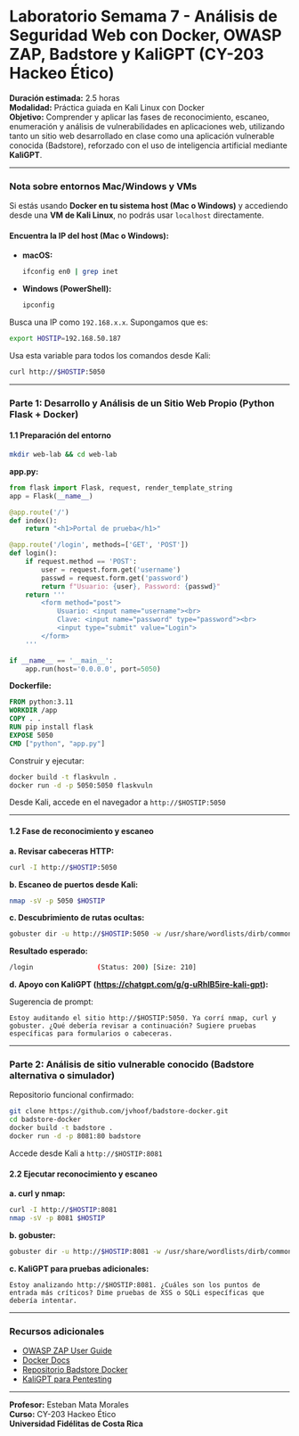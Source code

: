 # Laboratorio Semama 7 - Análisis de Seguridad Web con Docker, OWASP ZAP, Badstore y KaliGPT (CY-203 Hackeo Ético)

**Duración estimada:** 2.5 horas  
**Modalidad:** Práctica guiada en Kali Linux con Docker  
**Objetivo:** Comprender y aplicar las fases de reconocimiento, escaneo, enumeración y análisis de vulnerabilidades en aplicaciones web, utilizando tanto un sitio web desarrollado en clase como una aplicación vulnerable conocida (Badstore), reforzado con el uso de inteligencia artificial mediante **KaliGPT**.

---

### Nota sobre entornos Mac/Windows y VMs

Si estás usando **Docker en tu sistema host (Mac o Windows)** y accediendo desde una **VM de Kali Linux**, no podrás usar `localhost` directamente.

#### Encuentra la IP del host (Mac o Windows):
- **macOS:**
  ```bash
  ifconfig en0 | grep inet
  ```
- **Windows (PowerShell):**
  ```powershell
  ipconfig
  ```

Busca una IP como `192.168.x.x`. Supongamos que es:
```bash
export HOSTIP=192.168.50.187
```

Usa esta variable para todos los comandos desde Kali:
```bash
curl http://$HOSTIP:5050
```

---

### Parte 1: Desarrollo y Análisis de un Sitio Web Propio (Python Flask + Docker)

#### 1.1 Preparación del entorno

```bash
mkdir web-lab && cd web-lab
```

**app.py:**
```python
from flask import Flask, request, render_template_string
app = Flask(__name__)

@app.route('/')
def index():
    return "<h1>Portal de prueba</h1>"

@app.route('/login', methods=['GET', 'POST'])
def login():
    if request.method == 'POST':
        user = request.form.get('username')
        passwd = request.form.get('password')
        return f"Usuario: {user}, Password: {passwd}"
    return '''
        <form method="post">
            Usuario: <input name="username"><br>
            Clave: <input name="password" type="password"><br>
            <input type="submit" value="Login">
        </form>
    '''

if __name__ == '__main__':
    app.run(host='0.0.0.0', port=5050)
```

**Dockerfile:**
```dockerfile
FROM python:3.11
WORKDIR /app
COPY . .
RUN pip install flask
EXPOSE 5050
CMD ["python", "app.py"]
```

Construir y ejecutar:
```bash
docker build -t flaskvuln .
docker run -d -p 5050:5050 flaskvuln
```

Desde Kali, accede en el navegador a `http://$HOSTIP:5050`

---

#### 1.2 Fase de reconocimiento y escaneo

**a. Revisar cabeceras HTTP:**
```bash
curl -I http://$HOSTIP:5050
```

**b. Escaneo de puertos desde Kali:**
```bash
nmap -sV -p 5050 $HOSTIP
```

**c. Descubrimiento de rutas ocultas:**
```bash
gobuster dir -u http://$HOSTIP:5050 -w /usr/share/wordlists/dirb/common.txt
```

**Resultado esperado:**
```bash
/login                (Status: 200) [Size: 210]
```

**d. Apoyo con KaliGPT (https://chatgpt.com/g/g-uRhIB5ire-kali-gpt):**

Sugerencia de prompt:
```text
Estoy auditando el sitio http://$HOSTIP:5050. Ya corrí nmap, curl y gobuster. ¿Qué debería revisar a continuación? Sugiere pruebas específicas para formularios o cabeceras.
```

---

### Parte 2: Análisis de sitio vulnerable conocido (Badstore alternativa o simulador)

Repositorio funcional confirmado:
```bash
git clone https://github.com/jvhoof/badstore-docker.git
cd badstore-docker
docker build -t badstore .
docker run -d -p 8081:80 badstore
```

Accede desde Kali a `http://$HOSTIP:8081`

#### 2.2 Ejecutar reconocimiento y escaneo

**a. curl y nmap:**
```bash
curl -I http://$HOSTIP:8081
nmap -sV -p 8081 $HOSTIP
```

**b. gobuster:**
```bash
gobuster dir -u http://$HOSTIP:8081 -w /usr/share/wordlists/dirb/common.txt
```

**c. KaliGPT para pruebas adicionales:**
```text
Estoy analizando http://$HOSTIP:8081. ¿Cuáles son los puntos de entrada más críticos? Dime pruebas de XSS o SQLi específicas que debería intentar.
```

---

### Recursos adicionales

- [OWASP ZAP User Guide](https://www.zaproxy.org/docs/desktop/start/)
- [Docker Docs](https://docs.docker.com/)
- [Repositorio Badstore Docker](https://github.com/jvhoof/badstore-docker)
- [KaliGPT para Pentesting](https://chatgpt.com/g/g-uRhIB5ire-kali-gpt)

---

**Profesor:** Esteban Mata Morales  
**Curso:** CY-203 Hackeo Ético  
**Universidad Fidélitas de Costa Rica**
